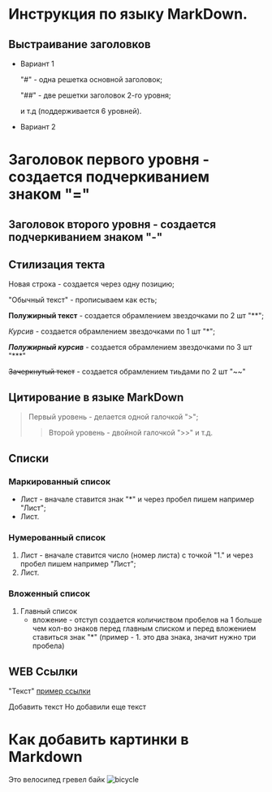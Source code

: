 # Инструкция по языку MarkDown.

## Выстраивание заголовков

* Вариант 1

   "#" - одна решетка основной заголовок;

   "##" - две решетки заголовок 2-го уровня;

   и т.д (поддерживается 6 уровней).

* Вариант 2

Заголовок первого уровня - создается подчеркиванием знаком "="
 ====================

 Заголовок второго уровня - создается подчеркиванием знаком "-"
 ----------
 
## Стилизация текта

Новая строка - создается через одну позицию;

"Обычный текст" - прописываем как есть;

**Полужирный текст** - создается обрамлением звездочками по 2 шт "**";

*Курсив* - создается обрамлением звездочками по 1 шт "*";

***Полужирный курсив*** - создается обрамлением звездочками по 3 шт "***"

~~Зачеркнутый текст~~ - создается обрамлением тиьдами по 2 шт "~~"
## Цитирование в языке MarkDown

>Первый уровень - делается одной галочкой ">";
>>Второй уровень - двойной галочкой ">>" и т.д.

## Списки

### Маркированный список
* Лист - вначале ставится знак "*" и через пробел пишем например "Лист";
* Лист.

### Нумерованный список

1. Лист - вначале ставится число (номер листа) с точкой "1." и через пробел пишем например "Лист";
2. Лист.

### Вложенный список

1. Главный список
   * вложение - отступ создается количиством пробелов на 1 больше чем кол-во знаков перед главным списком и перед вложением ставиться знак "*" (пример - 1. это два знака, значит нужно три пробела)

## WEB Ссылки

"Текст" [пример ссылки](http.example.ru "Всплывающая подсказка") 

Добавить текст
Но добавили еще текст
# Как добавить картинки в Markdown
Это велосипед гревел байк
![bicycle](bicycle_Kona-Libre-DL-Review_7.jpg)
